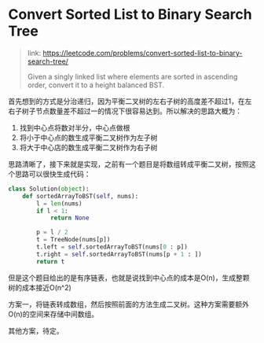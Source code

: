 # Convert Sorted List to Binary Search Tree

> link: https://leetcode.com/problems/convert-sorted-list-to-binary-search-tree/
>
> Given a singly linked list where elements are sorted in ascending order, convert it to a height balanced BST.

首先想到的方式是分治递归，因为平衡二叉树的左右子树的高度差不超过1，在左右子树子节点数量差不超过一的情况下很容易达到。所以解决的思路大概为：

1. 找到中心点将数对半分，中心点做根
2. 将小于中心点的数生成平衡二叉树作为左子树
3. 将大于中心店的数生成平衡二叉树作为右子树

思路清晰了，接下来就是实现，之前有一个题目是将数组转成平衡二叉树，按照这个思路可以很快生成代码：

```py
class Solution(object):
    def sortedArrayToBST(self, nums):
        l = len(nums)
        if l < 1:
            return None

        p = l / 2
        t = TreeNode(nums[p])
        t.left = self.sortedArrayToBST(nums[0 : p])
        t.right = self.sortedArrayToBST(nums[p + 1 : ])
        return t
```

但是这个题目给出的是有序链表，也就是说找到中心点的成本是O\(n\)，生成整颗树的成本接近O\(n^2\)

方案一，将链表转成数组，然后按照前面的方法生成二叉树。这种方案需要额外O\(n\)的空间来存储中间数组。

其他方案，待定。

